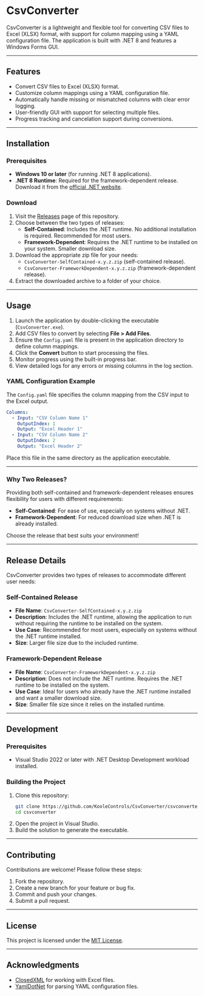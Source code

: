 # CsvConverter

CsvConverter is a lightweight and flexible tool for converting CSV files to Excel (XLSX) format, with support for column mapping using a YAML configuration file. The application is built with .NET 8 and features a Windows Forms GUI.

---

## Features

- Convert CSV files to Excel (XLSX) format.
- Customize column mappings using a YAML configuration file.
- Automatically handle missing or mismatched columns with clear error logging.
- User-friendly GUI with support for selecting multiple files.
- Progress tracking and cancelation support during conversions.

---

## Installation

### Prerequisites
- **Windows 10 or later** (for running .NET 8 applications).
- **.NET 8 Runtime**: Required for the framework-dependent release. Download it from the [official .NET website](https://dotnet.microsoft.com/).

### Download
1. Visit the [Releases](https://github.com/KooleControls/CsvConverter/releases) page of this repository.
2. Choose between the two types of releases:
   - **Self-Contained**: Includes the .NET runtime. No additional installation is required. Recommended for most users.
   - **Framework-Dependent**: Requires the .NET runtime to be installed on your system. Smaller download size.
3. Download the appropriate zip file for your needs:
   - `CsvConverter-SelfContained-x.y.z.zip` (self-contained release).
   - `CsvConverter-FrameworkDependent-x.y.z.zip` (framework-dependent release).
4. Extract the downloaded archive to a folder of your choice.

---

## Usage

1. Launch the application by double-clicking the executable (`CsvConverter.exe`).
2. Add CSV files to convert by selecting **File > Add Files**.
3. Ensure the `Config.yaml` file is present in the application directory to define column mappings.
4. Click the **Convert** button to start processing the files.
5. Monitor progress using the built-in progress bar.
6. View detailed logs for any errors or missing columns in the log section.

### YAML Configuration Example

The `Config.yaml` file specifies the column mapping from the CSV input to the Excel output.

```yaml
Columns:
  - Input: "CSV Column Name 1"
    OutputIndex: 1
    Output: "Excel Header 1"
  - Input: "CSV Column Name 2"
    OutputIndex: 2
    Output: "Excel Header 2"
```

Place this file in the same directory as the application executable.

---

### Why Two Releases?

Providing both self-contained and framework-dependent releases ensures flexibility for users with different requirements:
- **Self-Contained**: For ease of use, especially on systems without .NET.
- **Framework-Dependent**: For reduced download size when .NET is already installed.

Choose the release that best suits your environment!

---

## Release Details

CsvConverter provides two types of releases to accommodate different user needs:

### Self-Contained Release
- **File Name**: `CsvConverter-SelfContained-x.y.z.zip`
- **Description**: Includes the .NET runtime, allowing the application to run without requiring the runtime to be installed on the system.
- **Use Case**: Recommended for most users, especially on systems without the .NET runtime installed.
- **Size**: Larger file size due to the included runtime.

### Framework-Dependent Release
- **File Name**: `CsvConverter-FrameworkDependent-x.y.z.zip`
- **Description**: Does not include the .NET runtime. Requires the .NET runtime to be installed on the system.
- **Use Case**: Ideal for users who already have the .NET runtime installed and want a smaller download size.
- **Size**: Smaller file size since it relies on the installed runtime.

---

## Development

### Prerequisites
- Visual Studio 2022 or later with .NET Desktop Development workload installed.

### Building the Project
1. Clone this repository:
   ```bash
   git clone https://github.com/KooleControls/CsvConverter/csvconverter.git
   cd csvconverter
   ```
2. Open the project in Visual Studio.
3. Build the solution to generate the executable.

---

## Contributing

Contributions are welcome! Please follow these steps:
1. Fork the repository.
2. Create a new branch for your feature or bug fix.
3. Commit and push your changes.
4. Submit a pull request.

---

## License

This project is licensed under the [MIT License](LICENSE).

---

## Acknowledgments

- [ClosedXML](https://github.com/ClosedXML/ClosedXML) for working with Excel files.
- [YamlDotNet](https://github.com/aaubry/YamlDotNet) for parsing YAML configuration files.


